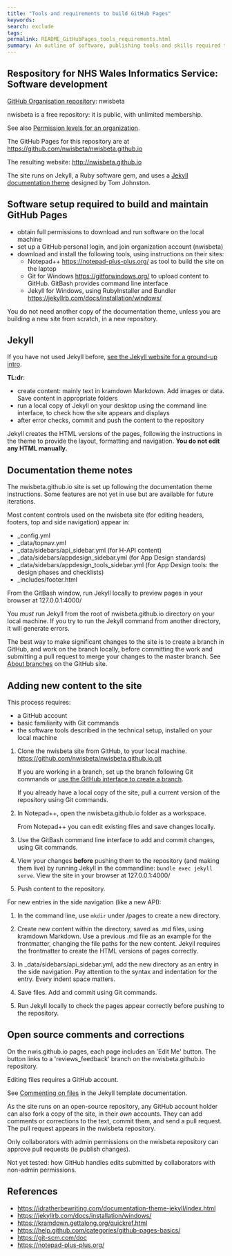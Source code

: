 ```yaml
---
title: "Tools and requirements to build GitHub Pages"
keywords: 
search: exclude
tags: 
permalink: README_GitHubPages_tools_requirements.html
summary: An outline of software, publishing tools and skills required to document Health APIs.
---
```


## Respository for NHS Wales Informatics Service: Software development

[GitHub Organisation repository](https://help.github.com/en/articles/about-organizations): nwisbeta  

nwisbeta is a free repository: it is public, with unlimited membership.

See also [Permission levels for an organization](https://help.github.com/en/articles/permission-levels-for-an-organization).

The GitHub Pages for this repository are at https://github.com/nwisbeta/nwisbeta.github.io 

The resulting website: http://nwisbeta.github.io

The site runs on Jekyll, a Ruby software gem, and uses a [Jekyll documentation theme](https://idratherbewriting.com/documentation-theme-jekyll/) designed by Tom Johnston.


## Software setup required to build and maintain GitHub Pages

* obtain full permissions to download and run software on the local machine
* set up a GitHub personal login, and join organization account (nwisbeta)
* download and install the following tools, using instructions on their sites:
  * Notepad++ https://notepad-plus-plus.org/ as tool to build the site on the laptop
  * Git for Windows https://gitforwindows.org/ to upload content to GitHub. GitBash provides command line interface
  * Jekyll for Windows, using RubyInstaller and Bundler https://jekyllrb.com/docs/installation/windows/

You do not need another copy of the documentation theme, unless you are building a new site from scratch, in a new repository.

## Jekyll

If you have not used Jekyll before, [see the Jekyll website for a ground-up intro](https://jekyllrb.com/tutorials/convert-site-to-jekyll/#what-is-a-jekyll-website).

**TL:dr**: 
* create content: mainly text in kramdown Markdown. Add images or data. Save content in appropriate folders  
* run a local copy of Jekyll on your desktop using the command line interface, to check how the site appears and displays
* after error checks, commit and push the content to the repository

Jekyll creates the HTML versions of the pages, following the instructions in the theme to provide the layout, formatting and navigation. **You do not edit any HTML manually.**

## Documentation theme notes

The nwisbeta.github.io site is set up following the documentation theme instructions. Some features are not yet in use but are available for future iterations.

Most content controls used on the nwisbeta site (for editing headers, footers, top and side navigation) appear in:

* _config.yml
* _data/topnav.yml
* _data/sidebars/api_sidebar.yml (for H-API content)
* _data/sidebars/appdesign_sidebar.yml (for App Design standards)
* _data/sidebars/appdesign_tools_sidebar.yml (for App Design tools: the design phases and checklists)
* _includes/footer.html

From the GitBash window, run Jekyll locally to preview pages in your browser at 127.0.0.1:4000/

You *must* run Jekyll from the root of nwisbeta.github.io directory on your local machine. If you try to run the Jekyll command from another directory, it will generate errors.

The best way to make significant changes to the site is to create a branch in GitHub, and work on the branch locally, before committing the work and submitting a pull request to merge your changes to the master branch. See [About branches](https://help.github.com/en/articles/about-branches) on the GitHub site. 

## Adding new content to the site

This process requires:

* a GitHub account
* basic familiarity with Git commands
* the software tools described in the technical setup, installed on your local machine

1. Clone the nwisbeta site from GitHub, to your local machine.  
   https://github.com/nwisbeta/nwisbeta.github.io.git 

   If you are working in a branch, set up the branch following Git commands or [use the GitHub interface to create a branch](https://help.github.com/en/articles/creating-and-deleting-branches-within-your-repository).  
   
   If you already have a local copy of the site, pull a current version of the repository using Git commands.
      
2. In Notepad++, open the nwisbeta.github.io folder as a workspace.

   From Notepad++ you can edit existing files and save changes locally.

3. Use the GitBash command line interface to add and commit changes, using Git commands.  
 
4. View your changes **before** pushing them to the repository (and making them live) by running Jekyll in the commandline: `bundle exec jekyll serve`.  View the site in your browser at 127.0.0.1:4000/

5. Push content to the repository.

For new entries in the side navigation (like a new API): 

1. In the command line, use `mkdir` under /pages to create a new directory.

2. Create new content within the directory, saved as .md files, using kramdown Markdown. 
   Use a previous .md file as an example for the frontmatter, changing the file paths for the new content. Jekyll requires the frontmatter to create the HTML versions of pages correctly. 

3. In _data/sidebars/api_sidebar.yml, add the new directory as an entry in the side navigation. Pay attention to the syntax and indentation for the entry. Every indent space matters.

4. Save files. Add and commit using Git commands. 

5. Run Jekyll locally to check the pages appear correctly before pushing to the repository.

## Open source comments and corrections

On the nwis.github.io pages, each page includes an 'Edit Me' button. The button links to a 'reviews_feedback' branch on the nwisbeta.github.io repository.  

Editing files requires a GitHub account.  

See [Commenting on files](https://idratherbewriting.com/documentation-theme-jekyll/mydoc_commenting_on_files.html) in the Jekyll template documentation. 

As the site runs on an open-source repository, any GitHub account holder can also fork a copy of the site, in their *own* accounts. They can add comments or corrections to the text, commit them, and send a pull request. The pull request appears in the nwisbeta repository.

Only collaborators with admin permissions on the nwisbeta repository can approve pull requests (ie publish changes). 

Not yet tested: how GitHub handles edits submitted by collaborators with non-admin permissions.

## References

* https://idratherbewriting.com/documentation-theme-jekyll/index.html
* https://jekyllrb.com/docs/installation/windows/
* https://kramdown.gettalong.org/quickref.html
* https://help.github.com/categories/github-pages-basics/
* https://git-scm.com/doc
* https://notepad-plus-plus.org/ 